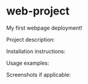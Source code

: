 # web-project
My first webpage deployment!

Project description:

Installation instructions:

Usage examples:

Screenshots if applicable:
